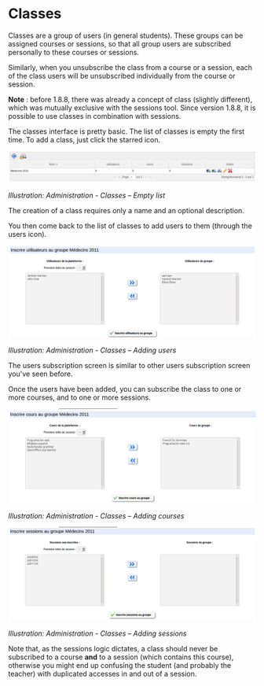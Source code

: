 # Classes

Classes are a group of users \(in general students\). These groups can be assigned courses or sessions, so that all group users are subscribed personally to these courses or sessions.

Similarly, when you unsubscribe the class from a course or a session, each of the class users will be unsubscribed individually from the course or session.

**Note** : before 1.8.8, there was already a concept of class \(slightly different\), which was mutually exclusive with the sessions tool. Since version 1.8.8, it is possible to use classes in combination with sessions.

The classes interface is pretty basic. The list of classes is empty the first time. To add a class, just click the starred icon.

![](../../.gitbook/assets/graficos93%20%284%29.png)

_Illustration: Administration - Classes – Empty list_

The creation of a class requires only a name and an optional description.

You then come back to the list of classes to add users to them \(through the users icon\).

![](../../.gitbook/assets/graficos94%20%284%29.png)

_Illustration: Administration - Classes – Adding users_

The users subscription screen is similar to other users subscription screen you've seen before.

Once the users have been added, you can subscribe the class to one or more courses, and to one or more sessions.

![](../../.gitbook/assets/graficos95%20%283%29.png)

_Illustration: Administration - Classes – Adding courses_

![](../../.gitbook/assets/graficos96%20%283%29.png)

_Illustration: Administration - Classes – Adding sessions_

Note that, as the sessions logic dictates, a class should never be subscribed to a course **and** to a session \(which contains this course\), otherwise you might end up confusing the student \(and probably the teacher\) with duplicated accesses in and out of a session.

